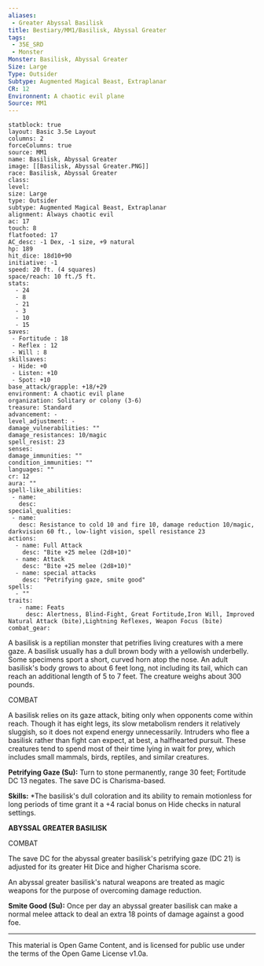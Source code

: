 ```yaml
---
aliases:
 - Greater Abyssal Basilisk
title: Bestiary/MM1/Basilisk, Abyssal Greater
tags: 
 - 35E_SRD
 - Monster
Monster: Basilisk, Abyssal Greater
Size: Large
Type: Outsider
Subtype: Augmented Magical Beast, Extraplanar
CR: 12
Environnent: A chaotic evil plane
Source: MM1
---
```


```statblock
statblock: true
layout: Basic 3.5e Layout
columns: 2
forceColumns: true
source: MM1 
name: Basilisk, Abyssal Greater
image: [[Basilisk, Abyssal Greater.PNG]]
race: Basilisk, Abyssal Greater
class: 
level: 
size: Large
type: Outsider
subtype: Augmented Magical Beast, Extraplanar
alignment: Always chaotic evil
ac: 17
touch: 8
flatfooted: 17
AC_desc: -1 Dex, -1 size, +9 natural
hp: 189
hit_dice: 18d10+90
initiative: -1
speed: 20 ft. (4 squares)
space/reach: 10 ft./5 ft.
stats:
  - 24
  - 8
  - 21
  - 3
  - 10
  - 15
saves:
 - Fortitude : 18
 - Reflex : 12
 - Will : 8
skillsaves:
 - Hide: +0
 - Listen: +10
 - Spot: +10
base_attack/grapple: +18/+29
environment: A chaotic evil plane
organization: Solitary or colony (3-6)
treasure: Standard
advancement: -
level_adjustment: -
damage_vulnerabilities: ""
damage_resistances: 10/magic
spell_resist: 23
senses: 
damage_immunities: ""
condition_immunities: ""
languages: ""
cr: 12
aura: ""
spell-like_abilities:
 - name: 
   desc: 
special_qualities:
 - name:
   desc: Resistance to cold 10 and fire 10, damage reduction 10/magic, darkvision 60 ft., low-light vision, spell resistance 23
actions:
  - name: Full Attack
    desc: "Bite +25 melee (2d8+10)"
  - name: Attack
    desc: "Bite +25 melee (2d8+10)"
  - name: special attacks
    desc: "Petrifying gaze, smite good"
spells:
  - ""
traits:
   - name: Feats
     desc: Alertness, Blind-Fight, Great Fortitude,Iron Will, Improved Natural Attack (bite),Lightning Reflexes, Weapon Focus (bite)
combat_gear:  
```


A basilisk is a reptilian monster that petrifies living creatures with a mere gaze. A basilisk usually has a dull brown body with a yellowish underbelly. Some specimens sport a short, curved horn atop the nose. An adult basilisk's body grows to about 6 feet long, not including its tail, which can reach an additional length of 5 to 7 feet. The creature weighs about 300 pounds.

COMBAT

A basilisk relies on its gaze attack, biting only when opponents come within reach. Though it has eight legs, its slow metabolism renders it relatively sluggish, so it does not expend energy unnecessarily. Intruders who flee a basilisk rather than fight can expect, at best, a halfhearted pursuit. These creatures tend to spend most of their time lying in wait for prey, which includes small mammals, birds, reptiles, and similar creatures.


**Petrifying Gaze (Su):** Turn to stone permanently, range 30 feet; Fortitude DC 13 negates. The save DC is Charisma-based.


**Skills:** *The basilisk's dull coloration and its ability to remain motionless for long periods of time grant it a +4 racial bonus on Hide checks in natural settings.


**ABYSSAL GREATER BASILISK**


COMBAT

The save DC for the abyssal greater basilisk's petrifying gaze (DC 21) is adjusted for its greater Hit Dice and higher Charisma score.

An abyssal greater basilisk's natural weapons are treated as magic weapons for the purpose of overcoming damage reduction.


**Smite Good (Su):** Once per day an abyssal greater basilisk can make a normal melee attack to deal an extra 18 points of damage against a good foe.

---

This material is Open Game Content, and is licensed for public use under the terms of the Open Game License v1.0a.
